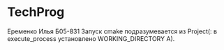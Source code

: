 # TechProg
Еременко Илья Б05-831
Запуск cmake подразумевается из Project(: в execute_process установлено WORKING_DIRECTORY A).
